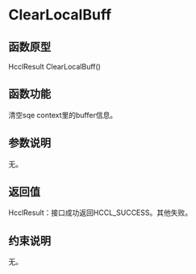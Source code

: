 # ClearLocalBuff

## 函数原型<a name="zh-cn_topic_0000001936376208_section577mcpsimp"></a>

HcclResult ClearLocalBuff\(\)

## 函数功能<a name="zh-cn_topic_0000001936376208_section580mcpsimp"></a>

清空sqe context里的buffer信息。

## 参数说明<a name="zh-cn_topic_0000001936376208_section583mcpsimp"></a>

无。

## 返回值<a name="zh-cn_topic_0000001936376208_section586mcpsimp"></a>

HcclResult：接口成功返回HCCL\_SUCCESS。其他失败。

## 约束说明<a name="zh-cn_topic_0000001936376208_section589mcpsimp"></a>

无。

